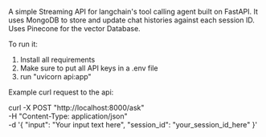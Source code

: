 A simple Streaming API for langchain's tool calling agent built on FastAPI. It uses MongoDB to store and update chat histories against each session ID. Uses Pinecone for the vector Database.

To run it:
1) Install all requirements
2) Make sure to put all API keys in a .env file
3) run "uvicorn api:app"



Example curl request to the api:

curl -X POST "http://localhost:8000/ask" \
-H "Content-Type: application/json" \
-d '{
  "input": "Your input text here",
  "session_id": "your_session_id_here"
}'
